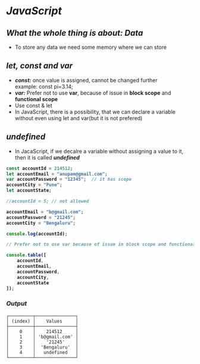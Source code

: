 # _JavaScript_
## _What the whole thing is about: Data_
- To store any data we need some memory where we can store

## _let, const and var_
- **_const:_** once value is assigned, cannot be changed further<br>
example: const pi=3.14;
- **_var:_** Prefer not to use **var**, because of issue in **block scope** and **functional scope**
- Use const & let
- In JavaScript, there is a possibility, that we can declare a variable without even using let and var(but it is not prefered)

## _undefined_
- In JacaScript, if we decalre a variable without assigning a value to it, then it is called **_undefined_**

<b>


```javascript
const accountId = 214512;
let accountEmail = "anupam@gmail.com";
var accountPassword = "12345";  // it has scope
accountCity = "Pune";
let accountState;

//accountId = 5; // not allowed

accountEmail = "b@gmail.com";
accountPassword = "21245";
accountCity = "Bengaluru";

console.log(accountId);

// Prefer not to use var because of issue in block scope and functional scope

console.table([
    accountId,
    accountEmail,
    accountPassword,
    accountCity,
    accountState
]);
```
</b>


### _Output_
```
┌─────────┬───────────────┐
│ (index) │    Values     │
├─────────┼───────────────┤
│    0    │    214512     │
│    1    │ 'b@gmail.com' │
│    2    │    '21245'    │
│    3    │  'Bengaluru'  │
│    4    │   undefined   │
└─────────┴───────────────┘
```








